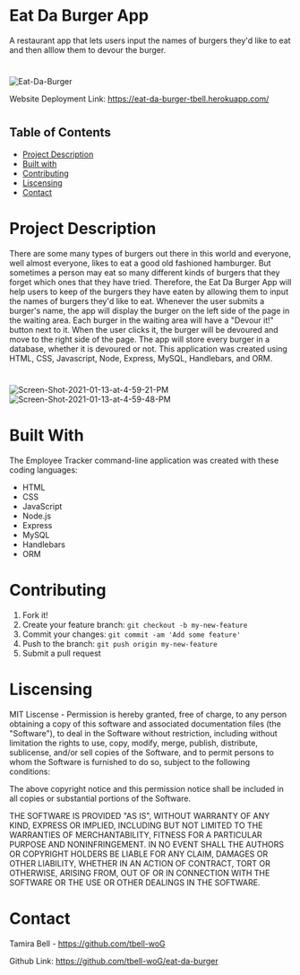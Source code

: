 # Eat Da Burger App
 A restaurant app that lets users input the names of burgers they'd like to eat and then alllow them to devour the burger.
#
<img src="https://i.ibb.co/cvrC4YH/Eat-Da-Burger.png" alt="Eat-Da-Burger" border="0">

Website Deployment Link: https://eat-da-burger-tbell.herokuapp.com/
#
## Table of Contents
* [Project Description](#description)
* [Built with](#installation)
* [Contributing](#contributing)
* [Liscensing](#liscensing)
* [Contact](#contact)


# Project Description
There are some many types of burgers out there in this world and everyone, well almost everyone, likes to eat a good old fashioned hamburger. But sometimes a person may eat so many different kinds of burgers that they forget which ones that they have tried. Therefore, the Eat Da Burger App will help users to keep of the burgers they have eaten by allowing them to input the names of burgers they'd like to eat. Whenever the user submits a burger's name, the app will display the burger on the left side of the page in the waiting area. Each burger in the waiting area will have a "Devour it!" button next to it. When the user clicks it, the burger will be devoured and move to the right side of the page. The app will store every burger in a database, whether it is devoured or not. This application was created using HTML, CSS, Javascript, Node, Express, MySQL, Handlebars, and ORM.
#

<img src="https://i.ibb.co/L8L9y6V/Screen-Shot-2021-01-13-at-4-59-21-PM.png" alt="Screen-Shot-2021-01-13-at-4-59-21-PM" border="0">
<img src="https://i.ibb.co/P68M6Fz/Screen-Shot-2021-01-13-at-4-59-48-PM.png" alt="Screen-Shot-2021-01-13-at-4-59-48-PM" border="0">


# Built With
The Employee Tracker command-line application was created with these coding languages:
* HTML
* CSS
* JavaScript
* Node.js
* Express
* MySQL
* Handlebars
* ORM


# Contributing
1. Fork it!
2. Create your feature branch: `git checkout -b my-new-feature`
3. Commit your changes: `git commit -am 'Add some feature'`
4. Push to the branch: `git push origin my-new-feature`
5. Submit a pull request

# Liscensing
MIT Liscense - Permission is hereby granted, free of charge, to any person obtaining a copy of this software and associated documentation files (the "Software"), to deal in the Software without restriction, including without limitation the rights to use, copy, modify, merge, publish, distribute, sublicense, and/or sell copies of the Software, and to permit persons to whom the Software is furnished to do so, subject to the following conditions:

The above copyright notice and this permission notice shall be included in all copies or substantial portions of the Software.

THE SOFTWARE IS PROVIDED "AS IS", WITHOUT WARRANTY OF ANY KIND, EXPRESS OR IMPLIED, INCLUDING BUT NOT LIMITED TO THE WARRANTIES OF MERCHANTABILITY, FITNESS FOR A PARTICULAR PURPOSE AND NONINFRINGEMENT. IN NO EVENT SHALL THE AUTHORS OR COPYRIGHT HOLDERS BE LIABLE FOR ANY CLAIM, DAMAGES OR OTHER LIABILITY, WHETHER IN AN ACTION OF CONTRACT, TORT OR OTHERWISE, ARISING FROM, OUT OF OR IN CONNECTION WITH THE SOFTWARE OR THE USE OR OTHER DEALINGS IN THE SOFTWARE.

# Contact

Tamira Bell - https://github.com/tbell-woG

Github Link: https://github.com/tbell-woG/eat-da-burger